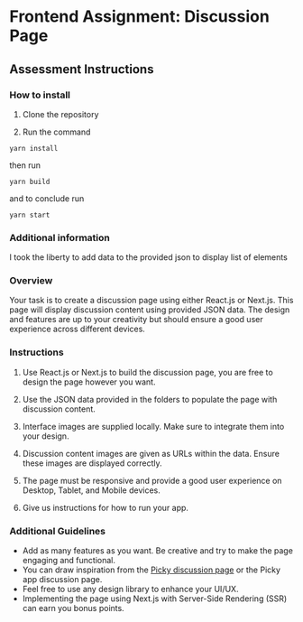 # Frontend Assignment: Discussion Page

## Assessment Instructions

### How to install

1. Clone the repository

2. Run the command

```
yarn install
```

then run

```
yarn build
```

and to conclude run

```
yarn start
```

### Additional information

I took the liberty to add data to the provided json to display list of elements

### Overview

Your task is to create a discussion page using either React.js or Next.js. This page will display discussion content using provided JSON data. The design and features are up to your creativity but should ensure a good user experience across different devices.

### Instructions

1. Use React.js or Next.js to build the discussion page, you are free to design the page however you want.

2. Use the JSON data provided in the folders to populate the page with discussion content.

3. Interface images are supplied locally. Make sure to integrate them into your design.

4. Discussion content images are given as URLs within the data. Ensure these images are displayed correctly.

5. The page must be responsive and provide a good user experience on Desktop, Tablet, and Mobile devices.

6. Give us instructions for how to run your app.

### Additional Guidelines

- Add as many features as you want. Be creative and try to make the page engaging and functional.
- You can draw inspiration from the [Picky discussion page](https://www.gopicky.com/discussion/95315/mega-giveaway-alert-high-chance-of-winning-apply-now) or the Picky app discussion page.
- Feel free to use any design library to enhance your UI/UX.
- Implementing the page using Next.js with Server-Side Rendering (SSR) can earn you bonus points.

